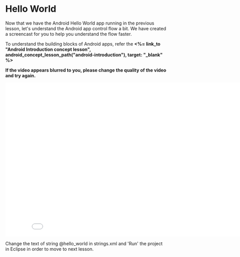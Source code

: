 # Hello World

Now that we have the Android Hello World app running in the previous lesson, let's understand the Android app control flow a bit. We have created a screencast for you to help you understand the flow faster.

<div class="alert alert-info">To understand the building blocks of Android apps, refer the <b><%= link_to "Android Introduction concept lesson", android_concept_lesson_path("android-introduction"), target: "_blank" %></b></div>

<strong>If the video appears blurred to you, please change the quality of the video and try again.</strong>


<iframe width="853" height="480" src="//www.youtube.com/embed/Vl4VQRmo6g4?&vq=hd720&cc_load_policy=1" frameborder="0" allowfullscreen></iframe>

<br>
<p class="text-error">
Change the text of string @hello_world in strings.xml and 'Run' the project in Eclipse in order to move to next lesson.
</p>



